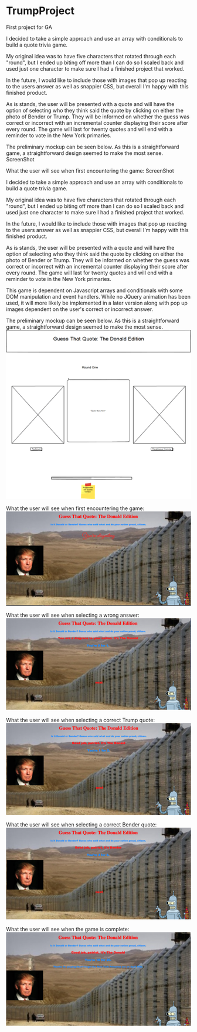 # TrumpProject
First project for GA



I decided to take a simple approach and use an array with conditionals to build a quote trivia game.

My original idea was to have five characters that rotated through each "round", but I ended up biting off more than I can do so I scaled back and used just one character to make sure I had a finished project that worked.

In the future, I would like to include those with images that pop up reacting to the users answer as well as snappier CSS, but overall I'm happy with this finished product.

As is stands, the user will be presented with a quote and will have the option of selecting who they think said the quote by clicking on either the photo of Bender or Trump. They will be informed on whether the guess was correct or incorrect with an incremental counter displaying their score after every round. The game will last for twenty quotes and will end with a reminder to vote in the New York primaries.

The preliminary mockup can be seen below. As this is a straightforward game, a straightforward design seemed to make the most sense. ScreenShot

What the user will see when first encountering the game: ScreenShot


I decided to take a simple approach and use an array with conditionals to build a quote trivia game.

My original idea was to have five characters that rotated through each "round", but I ended up biting off more than I can do so I scaled back and used just one character to make sure I had a finished project that worked.

In the future, I would like to include those with images that pop up reacting to the users answer as well as snappier CSS, but overall I'm happy with this finished product.

As is stands, the user will be presented with a quote and will have the option of selecting who they think said the quote by clicking on either the photo of Bender or Trump. They will be informed on whether the guess was correct or incorrect with an incremental counter displaying their score after every round. The game will last for twenty quotes and will end with a reminder to vote in the New York primaries.

This game is dependent on Javascript arrays and conditionals with some DOM manipulation and event handlers. While no JQuery animation has been used, it will more likely be implemented in a later version along with pop up images dependent on the user's correct or incorrect answer.

The preliminary mockup can be seen below. As this is a straightforward game, a straightforward design seemed to make the most sense.
![Mockup](https://github.com/risurisu/TrumpProject/blob/master/DonaldMockup.png)

What the user will see when first encountering the game:
![First Look](https://github.com/risurisu/TrumpProject/blob/master/First_Look.png)

What the user will see when selecting a wrong answer:
![Wrong Answer](https://github.com/risurisu/TrumpProject/blob/master/Wrong_Answer.png)

What the user will see when selecting a correct Trump quote:
![Correct Trump](https://github.com/risurisu/TrumpProject/blob/master/Right_Answer.png)

What the user will see when selecting a correct Bender quote:
![Correct Bender](https://github.com/risurisu/TrumpProject/blob/master/Right_Answer_Bender.png)

What the user will see when the game is complete:
![End Game](https://github.com/risurisu/TrumpProject/blob/master/End_game.png)
